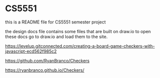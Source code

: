 # CS5551

this is a README file for CS5551 semester project

the design docs file contains some files that are built on 
draw.io to open these docs go to draw.io and load them to the site.


https://levelup.gitconnected.com/creating-a-board-game-checkers-with-javascript-ecd562f985c2

https://github.com/RyanBranco/Checkers

https://ryanbranco.github.io/Checkers/
